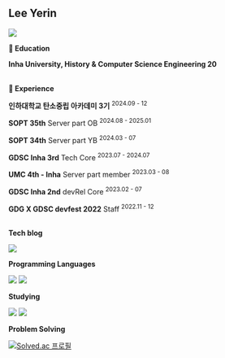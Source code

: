 ## Lee Yerin
<a href="https://github.com/devxb/gitanimals">
  <img src="https://render.gitanimals.org/farms/lreowy"/>
</a>

**🏫 Education**

**Inha University, History & Computer Science Engineering 20**
<br></br>

**🚀 Experience**

**인하대학교 탄소중립 아카데미 3기** <sup>2024.09 - 12 </sup>

**SOPT 35th** Server part OB <sup>2024.08 - 2025.01</sup>

**SOPT 34th** Server part YB <sup>2024.03 - 07</sup>

**GDSC Inha 3rd** Tech Core <sup>2023.07 - 2024.07</sup>

**UMC 4th - Inha** Server part member <sup>2023.03 - 08</sup>

**GDSC Inha 2nd** devRel Core <sup>2023.02 - 07</sup>

**GDG X GDSC devfest 2022** Staff <sup>2022.11 - 12</sup>
<br></br>

**Tech blog**

<a href="https://velog.io/@lxxyxin" target="_blank"><img src="https://img.shields.io/badge/Velog-20C997?style=flat-square&logo=Velog&logoColor=white"/></a>
 
 **Programming Languages**
 
<img src="https://img.shields.io/badge/C++-00599C?style=flat-square&logo=Cplusplus&logoColor=white">  <img src="https://img.shields.io/badge/Java-007396?style=flat-square&logo=Java&logoColor=white">

**Studying**

<img src="https://img.shields.io/badge/Spring-6DB33F?style=flat-square&logo=Spring&logoColor=white"> <img src="https://img.shields.io/badge/Spring Boot-6DB33F?style=flat-square&logo=Spring Boot&logoColor=white">


**Problem Solving**

[![Solved.ac
프로필](http://mazassumnida.wtf/api/generate_badge?boj=yxin)](https://solved.ac/yxin)   


